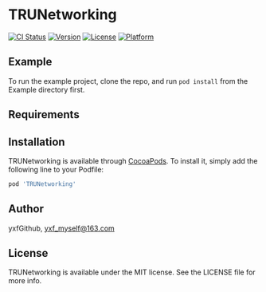 # TRUNetworking

[![CI Status](https://img.shields.io/travis/yxfGithub/TRUNetworking.svg?style=flat)](https://travis-ci.org/yxfGithub/TRUNetworking)
[![Version](https://img.shields.io/cocoapods/v/TRUNetworking.svg?style=flat)](https://cocoapods.org/pods/TRUNetworking)
[![License](https://img.shields.io/cocoapods/l/TRUNetworking.svg?style=flat)](https://cocoapods.org/pods/TRUNetworking)
[![Platform](https://img.shields.io/cocoapods/p/TRUNetworking.svg?style=flat)](https://cocoapods.org/pods/TRUNetworking)

## Example

To run the example project, clone the repo, and run `pod install` from the Example directory first.

## Requirements

## Installation

TRUNetworking is available through [CocoaPods](https://cocoapods.org). To install
it, simply add the following line to your Podfile:

```ruby
pod 'TRUNetworking'
```

## Author

yxfGithub, yxf_myself@163.com

## License

TRUNetworking is available under the MIT license. See the LICENSE file for more info.
